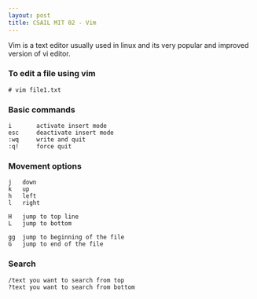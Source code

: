 ```yaml
---
layout: post
title: CSAIL MIT 02 - Vim
---
```


Vim is a text editor usually used in linux and its very popular and improved version of vi editor.

### To edit a file using vim
`# vim file1.txt`

### Basic commands
```
i       activate insert mode
esc     deactivate insert mode
:wq     write and quit        
:q!     force quit            
```

### Movement options
```
j   down
k   up
h   left
l   right

H   jump to top line
L   jump to bottom

gg  jump to beginning of the file
G   jump to end of the file
```

### Search
```
/text you want to search from top
?text you want to search from bottom
```